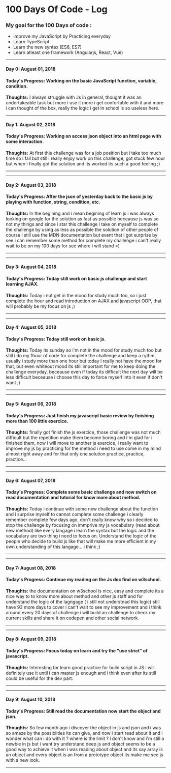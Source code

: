 # 100 Days Of Code - Log

### My goal for the 100 Days of code : 
* Improve my JavaScript by Practicing everyday
* Learn TypeScript
* Learn the new syntax (ES6, ES7)
* Learn atleast one framework (Angularjs, React, Vue)
                                      
***

#### Day 0: August 01, 2018

#### **Today's Progress**: Working on the basic JavaScript function, variable, condition.

**Thoughts:** I always struggle with Js in general, thought it was an undertakeable task but more i use it more i get confortable with it and more i can thought of the box, really the logic i get in school is so useless here.

***

#### Day 1: August 02, 2018

#### **Today's Progress**: Working on access json object into an html page with some interaction.

**Thoughts:** At first this challenge was for a job position but i take too much time so i fail but still i really enjoy work on this challenge, got stuck few hour but when i finally got the solution and its worked its such a good feeling ;)
***

***

#### Day 2: August 03, 2018

#### **Today's Progress**: After the json of yesterday back to the basic js by playing with function, string, condition, etc.

**Thoughts:** In the begining and i mean begining of learn js i was always looking on google for the solution as fast as possible beceause js was so not my things and since i star this challenge i take on myself to complete the challenge by using as less as possible the solution of other people of course i still use the MDN documentation but event that i got surprise by see i can remember some method for complete my challenge i can't really wait to be on my 100 days for see where i will stand =)
***

***

#### Day 3: August 04, 2018

#### **Today's Progress**: Today still work on basic js challenge and start learning AJAX.

**Thoughts:** Today i not get in the mood for study much too, so i just complete the hour and read introduction on AJAX and javascript OOP, that will probably be my focus on js ;)
***

***

#### Day 4: August 05, 2018

#### **Today's Progress**: Today still work on basic js.

**Thoughts:** Today its sunday so i'm not in the mood for study much too but still i do my 1hour of code for complete the challenge and keep a rythm, usually i study more than one hour but today  i really not have the mood for that, but even whiteout mood its still important for me to keep doing the challenge everyday, beceause even if today its difficult the next day will be less difficult beceause i choose this day to force myself into it even if don't want ;)
***

***

#### Day 5: August 06, 2018

#### **Today's Progress**: Just finish my javascript basic review by finishing more than 100 little exercice.

**Thoughts:** finally got finish the js exercice, those challenge was not much difficult but the repetition make them become boring and i'm glad for i finished them, now i will move to another js exercice, i really want to improve my js by practicing for the method i need to use come in my mind almost right away and for that only one solution practice, practice, practice...
***

***

#### Day 6: August 07, 2018

#### **Today's Progress**: Complete some basic challenge and now switch on read documentation and tutorial for know more about method.

**Thoughts:** Today i continue with some new challenge about the function and i surprise myself to cannot complete some challenge i clearly remember complete few days ago, don't really know why so i decided to stop the challenge by focusing on immprive my js vocabulary (read about new method) like every langage i learn the syntax but the logic and the vocabulary are two thing i need to focus on.
Understand the logic of the people who decide to build js like that will make me more efficient in my own understanding of this langage... i think ;)
***

***

#### Day 7: August 08, 2018

#### **Today's Progress**: Continue my reading on the Js doc find on w3school.

**Thoughts:** the documentation on w3school is nice, easy and complete its a nice way to to know more about method and other js staff and for understand the logic of the lagngage ( i still not understnad this logic) still have 93 more days to cover i can't wait to see my improvement and i think around every 20 days of challenge i will build an challenge to check my current skills and share it on codepen and other social network.
***

***

#### Day 8: August 09, 2018

#### **Today's Progress**: Focus today on learn and try the "use strict" of javascript.

**Thoughts:** Interesting for learn good practice for build script in JS i will definitely use it until i can master js enough and i think even after its still could be useful for the dev part.
***

***

#### Day 9: August 10, 2018

#### **Today's Progress**: Still read the documentation now start the object and json.

**Thoughts:** So few month ago i discover the object in js and json and i was so amaze by the possiblities its can give, and now i start read about it and i wonder what can i do with it ? where is the limit ? i don't know and i'm still a newbie in js but i want try understand deep js and object seems to be a good way to achieve it when i was reading about object and its say array is an object and every object is an from a prototype object its make me see js with a new look.
***

<!--#### **Link to work:** [Calculator App](http://www.example.com)-->


